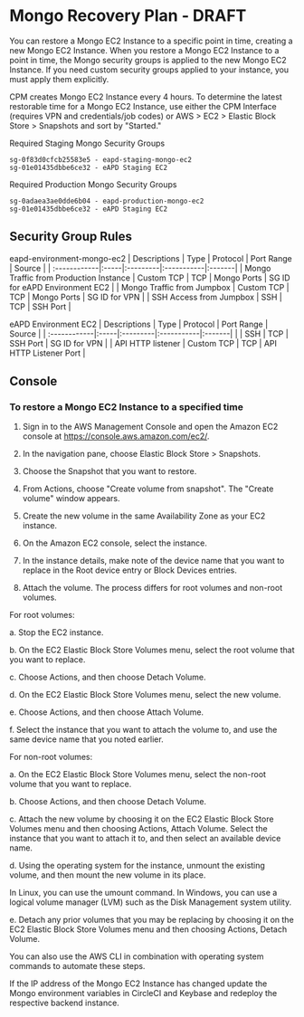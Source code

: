 # Mongo Recovery Plan - DRAFT

You can restore a Mongo EC2 Instance to a specific point in time, creating a new Mongo EC2 Instance. When you restore a Mongo EC2 Instance to a point in time, the Mongo security groups is applied to the new Mongo EC2 Instance. If you need custom security groups applied to your instance, you must apply them explicitly.

CPM creates Mongo EC2 Instance every 4 hours. To determine the latest restorable time for a Mongo EC2 Instance, use either the CPM Interface (requires VPN and credentials/job codes) or AWS > EC2 > Elastic Block Store > Snapshots and sort by "Started."

Required Staging Mongo Security Groups
```
sg-0f83d0cfcb25583e5 - eapd-staging-mongo-ec2
sg-01e01435dbbe6ce32 - eAPD Staging EC2
```

Required Production Mongo Security Groups
```
sg-0adaea3ae0dde6b04 - eapd-production-mongo-ec2
sg-01e01435dbbe6ce32 - eAPD Staging EC2
```

## Security Group Rules
eapd-environment-mongo-ec2
| Descriptions | Type | Protocol | Port Range | Source | 
| :------------|:-----|:---------|:-----------|:-------|
| Mongo Traffic from Production Instance | Custom TCP | TCP | Mongo Ports | SG ID for eAPD Environment EC2 |
| Mongo Traffic from Jumpbox | Custom TCP | TCP | Mongo Ports | SG ID for VPN |
| SSH Access from Jumpbox | SSH | TCP | SSH Port | 

eAPD Environment EC2
| Descriptions | Type | Protocol | Port Range | Source | 
| :------------|:-----|:---------|:-----------|:-------|
|   | SSH | TCP | SSH Port | SG ID for VPN |
| API HTTP listener | Custom TCP | TCP | API HTTP Listener Port | 

## Console
### To restore a Mongo EC2 Instance to a specified time

1. Sign in to the AWS Management Console and open the Amazon EC2 console at https://console.aws.amazon.com/ec2/.

2. In the navigation pane, choose Elastic Block Store > Snapshots.

3. Choose the Snapshot that you want to restore.

4. From Actions, choose "Create volume from snapshot".
The "Create volume" window appears.

5. Create the new volume in the same Availability Zone as your EC2 instance.

6. On the Amazon EC2 console, select the instance.

7. In the instance details, make note of the device name that you want to replace in the Root device entry or Block Devices entries.

8. Attach the volume. The process differs for root volumes and non-root volumes.

  For root volumes:

  a. Stop the EC2 instance.

  b. On the EC2 Elastic Block Store Volumes menu, select the root volume that you want to replace.

  c. Choose Actions, and then choose Detach Volume.

  d. On the EC2 Elastic Block Store Volumes menu, select the new volume.

  e. Choose Actions, and then choose Attach Volume.

  f. Select the instance that you want to attach the volume to, and use the same device name that you noted earlier.

  For non-root volumes:

  a. On the EC2 Elastic Block Store Volumes menu, select the non-root volume that you want to replace.

  b. Choose Actions, and then choose Detach Volume.

  c. Attach the new volume by choosing it on the EC2 Elastic Block Store Volumes menu and then choosing Actions, Attach Volume. Select the instance that you want to attach it to, and then select an available device name.

  d. Using the operating system for the instance, unmount the existing volume, and then mount the new volume in its place.

  In Linux, you can use the umount command. In Windows, you can use a logical volume manager (LVM) such as the Disk Management system utility.

  e. Detach any prior volumes that you may be replacing by choosing it on the EC2 Elastic Block Store Volumes menu and then choosing Actions, Detach Volume.

You can also use the AWS CLI in combination with operating system commands to automate these steps.

If the IP address of the Mongo EC2 Instance has changed update the Mongo environment variables in CircleCI and Keybase and redeploy the respective backend instance.
